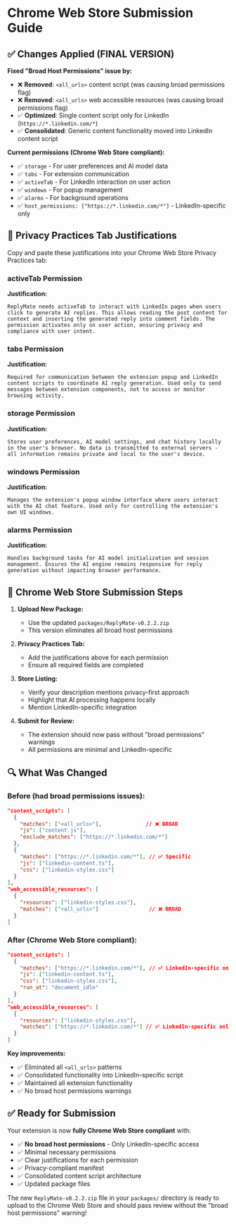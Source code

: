 # Chrome Web Store Submission Guide

## ✅ Changes Applied (FINAL VERSION)

**Fixed "Broad Host Permissions" issue by:**
- ❌ **Removed**: `<all_urls>` content script (was causing broad permissions flag)
- ❌ **Removed**: `<all_urls>` web accessible resources (was causing broad permissions flag)
- ✅ **Optimized**: Single content script only for LinkedIn (`https://*.linkedin.com/*`)
- ✅ **Consolidated**: Generic content functionality moved into LinkedIn content script

**Current permissions (Chrome Web Store compliant):**
- ✅ `storage` - For user preferences and AI model data
- ✅ `tabs` - For extension communication  
- ✅ `activeTab` - For LinkedIn interaction on user action
- ✅ `windows` - For popup management
- ✅ `alarms` - For background operations
- ✅ `host_permissions: ["https://*.linkedin.com/*"]` - LinkedIn-specific only

## 📝 Privacy Practices Tab Justifications

Copy and paste these justifications into your Chrome Web Store Privacy Practices tab:

### activeTab Permission
**Justification:**
```
ReplyMate needs activeTab to interact with LinkedIn pages when users click to generate AI replies. This allows reading the post content for context and inserting the generated reply into comment fields. The permission activates only on user action, ensuring privacy and compliance with user intent.
```

### tabs Permission  
**Justification:**
```
Required for communication between the extension popup and LinkedIn content scripts to coordinate AI reply generation. Used only to send messages between extension components, not to access or monitor browsing activity.
```

### storage Permission
**Justification:**
```
Stores user preferences, AI model settings, and chat history locally in the user's browser. No data is transmitted to external servers - all information remains private and local to the user's device.
```

### windows Permission
**Justification:**
```
Manages the extension's popup window interface where users interact with the AI chat feature. Used only for controlling the extension's own UI windows.
```

### alarms Permission
**Justification:**
```
Handles background tasks for AI model initialization and session management. Ensures the AI engine remains responsive for reply generation without impacting browser performance.
```

## 🏪 Chrome Web Store Submission Steps

1. **Upload New Package:**
   - Use the updated `packages/ReplyMate-v0.2.2.zip`
   - This version eliminates all broad host permissions

2. **Privacy Practices Tab:**
   - Add the justifications above for each permission
   - Ensure all required fields are completed

3. **Store Listing:**
   - Verify your description mentions privacy-first approach
   - Highlight that AI processing happens locally
   - Mention LinkedIn-specific integration

4. **Submit for Review:**
   - The extension should now pass without "broad permissions" warnings
   - All permissions are minimal and LinkedIn-specific

## 🔍 What Was Changed

### Before (had broad permissions issues):
```json
"content_scripts": [
  {
    "matches": ["<all_urls>"],              // ❌ BROAD
    "js": ["content.js"],
    "exclude_matches": ["https://*.linkedin.com/*"]
  },
  {
    "matches": ["https://*.linkedin.com/*"], // ✅ Specific
    "js": ["linkedin-content.ts"],
    "css": ["linkedin-styles.css"]
  }
],
"web_accessible_resources": [
  {
    "resources": ["linkedin-styles.css"],
    "matches": ["<all_urls>"]                // ❌ BROAD
  }
]
```

### After (Chrome Web Store compliant):
```json
"content_scripts": [
  {
    "matches": ["https://*.linkedin.com/*"], // ✅ LinkedIn-specific only
    "js": ["linkedin-content.ts"],
    "css": ["linkedin-styles.css"],
    "run_at": "document_idle"
  }
],
"web_accessible_resources": [
  {
    "resources": ["linkedin-styles.css"],
    "matches": ["https://*.linkedin.com/*"] // ✅ LinkedIn-specific only
  }
]
```

**Key improvements:**
- ✅ Eliminated all `<all_urls>` patterns
- ✅ Consolidated functionality into LinkedIn-specific script
- ✅ Maintained all extension functionality
- ✅ No broad host permissions warnings

## ✅ Ready for Submission

Your extension is now **fully Chrome Web Store compliant** with:
- ✅ **No broad host permissions** - Only LinkedIn-specific access
- ✅ Minimal necessary permissions  
- ✅ Clear justifications for each permission
- ✅ Privacy-compliant manifest
- ✅ Consolidated content script architecture
- ✅ Updated package files

The new `ReplyMate-v0.2.2.zip` file in your `packages/` directory is ready to upload to the Chrome Web Store and should pass review without the "broad host permissions" warning!
